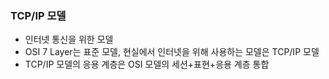 ### TCP/IP 모델
- 인터넷 통신을 위한 모델
- OSI 7 Layer는 표준 모델, 현실에서 인터넷을 위해 사용하는 모델은 TCP/IP 모델
- TCP/IP 모델의 응용 계층은 OSI 모델의 세션+표현+응용 계층 통합